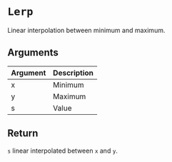 # `Lerp`

Linear interpolation between minimum and maximum.

## Arguments

| Argument | Description |
| -------- | ----------- |
| x        | Minimum     |
| y        | Maximum     |
| s        | Value       |

## Return

`s` linear interpolated between `x` and `y`.
